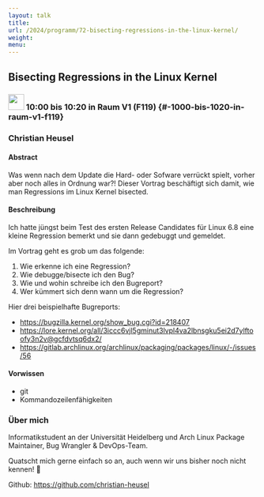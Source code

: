 ```yaml
---
layout: talk
title:
url: /2024/programm/72-bisecting-regressions-in-the-linux-kernel/
weight:
menu:
---
```

## Bisecting Regressions in the Linux Kernel

### <img height = "32" src="../../../images/talk.svg"> 10:00 bis 10:20 in Raum V1 (F119) {#-1000-bis-1020-in-raum-v1-f119}

### Christian Heusel

#### Abstract

Was wenn nach dem Update die Hard- oder Sofware verrückt spielt, vorher aber noch alles in Ordnung war?! Dieser Vortrag beschäftigt sich damit, wie man Regressions im Linux Kernel bisected.

#### Beschreibung

Ich hatte jüngst beim Test des ersten Release Candidates für Linux 6.8 eine kleine Regression bemerkt und sie dann gedebuggt und gemeldet.

Im Vortrag geht es grob um das folgende:  
1. Wie erkenne ich eine Regression?  
2. Wie debugge/bisecte ich den Bug?  
3. Wie und wohin schreibe ich den Bugreport?  
4. Wer kümmert sich denn wann um die Regression?

Hier drei beispielhafte Bugreports:  
- https://bugzilla.kernel.org/show_bug.cgi?id=218407  
- https://lore.kernel.org/all/3iccc6vjl5gminut3lvpl4va2lbnsgku5ei2d7ylftoofy3n2v@gcfdvtsq6dx2/  
- https://gitlab.archlinux.org/archlinux/packaging/packages/linux/-/issues/56

#### Vorwissen

- git  
- Kommandozeilenfähigkeiten

### Über mich

Informatikstudent an der Universität Heidelberg und Arch Linux Package Maintainer, Bug Wrangler & DevOps-Team.

Quatscht mich gerne einfach so an, auch wenn wir uns bisher noch nicht kennen! 🤗

Github: https://github.com/christian-heusel

